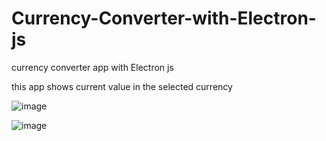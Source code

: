# Currency-Converter-with-Electron-js
currency  converter app with Electron js 

this app shows current value in the selected currency 


![image](https://github.com/lightken23/Currency-Converter-with-Electron-js/assets/80333789/788a315c-046b-4f32-9959-76d4d408d1bb)

![image](https://github.com/lightken23/Currency-Converter-with-Electron-js/assets/80333789/80f43dd6-1605-48b2-b69d-02a8291820bd)
